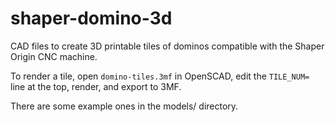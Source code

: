 # shaper-domino-3d

CAD files to create 3D printable tiles of dominos compatible with the Shaper Origin CNC machine.

To render a tile, open `domino-tiles.3mf` in OpenSCAD, edit the `TILE_NUM=`
line at the top, render, and export to 3MF.

There are some example ones in the models/ directory.
